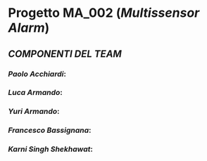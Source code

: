 # Progetto MA_002 (_Multissensor Alarm_)
## _COMPONENTI DEL TEAM_

### ___Paolo Acchiardi___:

### ___Luca Armando___:

### ___Yuri Armando___:

### ___Francesco Bassignana___:

### ___Karni Singh Shekhawat___:
